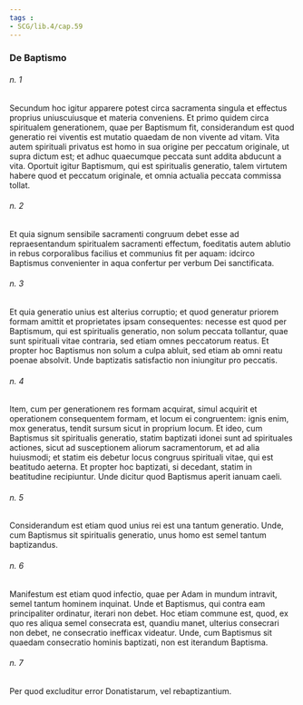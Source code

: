 ```yaml
---
tags : 
- SCG/lib.4/cap.59
---
```


### De Baptismo

###### n. 1
Secundum hoc igitur apparere potest circa sacramenta singula et effectus proprius uniuscuiusque et materia conveniens. Et primo quidem circa spiritualem generationem, quae per Baptismum fit, considerandum est quod generatio rei viventis est mutatio quaedam de non vivente ad vitam. Vita autem spirituali privatus est homo in sua origine per peccatum originale, ut supra dictum est; et adhuc quaecumque peccata sunt addita abducunt a vita. Oportuit igitur Baptismum, qui est spiritualis generatio, talem virtutem habere quod et peccatum originale, et omnia actualia peccata commissa tollat.

###### n. 2
Et quia signum sensibile sacramenti congruum debet esse ad repraesentandum spiritualem sacramenti effectum, foeditatis autem ablutio in rebus corporalibus facilius et communius fit per aquam: idcirco Baptismus convenienter in aqua confertur per verbum Dei sanctificata.

###### n. 3
Et quia generatio unius est alterius corruptio; et quod generatur priorem formam amittit et proprietates ipsam consequentes: necesse est quod per Baptismum, qui est spiritualis generatio, non solum peccata tollantur, quae sunt spirituali vitae contraria, sed etiam omnes peccatorum reatus. Et propter hoc Baptismus non solum a culpa abluit, sed etiam ab omni reatu poenae absolvit. Unde baptizatis satisfactio non iniungitur pro peccatis.

###### n. 4
Item, cum per generationem res formam acquirat, simul acquirit et operationem consequentem formam, et locum ei congruentem: ignis enim, mox generatus, tendit sursum sicut in proprium locum. Et ideo, cum Baptismus sit spiritualis generatio, statim baptizati idonei sunt ad spirituales actiones, sicut ad susceptionem aliorum sacramentorum, et ad alia huiusmodi; et statim eis debetur locus congruus spirituali vitae, qui est beatitudo aeterna. Et propter hoc baptizati, si decedant, statim in beatitudine recipiuntur. Unde dicitur quod Baptismus aperit ianuam caeli.

###### n. 5
Considerandum est etiam quod unius rei est una tantum generatio. Unde, cum Baptismus sit spiritualis generatio, unus homo est semel tantum baptizandus.

###### n. 6
Manifestum est etiam quod infectio, quae per Adam in mundum intravit, semel tantum hominem inquinat. Unde et Baptismus, qui contra eam principaliter ordinatur, iterari non debet. Hoc etiam commune est, quod, ex quo res aliqua semel consecrata est, quandiu manet, ulterius consecrari non debet, ne consecratio inefficax videatur. Unde, cum Baptismus sit quaedam consecratio hominis baptizati, non est iterandum Baptisma.

###### n. 7
Per quod excluditur error Donatistarum, vel rebaptizantium.

